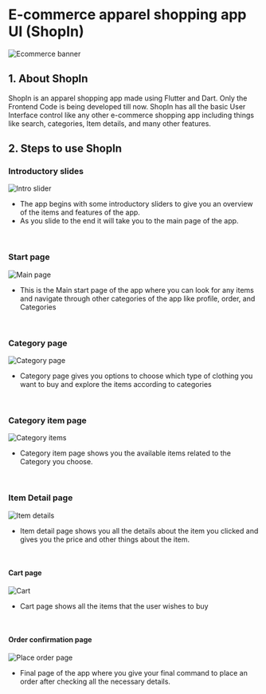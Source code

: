 # E-commerce apparel shopping app UI (ShopIn)

![Ecommerce banner](https://github.com/Phoenix0783/E-commerce-app-UI---Flutter/assets/56187745/0fcb77ea-2bcb-40d8-aa3c-a29a1e030fc1)

## 1. About ShopIn

ShopIn is an apparel shopping app made using Flutter and Dart. Only the Frontend Code is being developed till now. ShopIn has all the basic User Interface control like any other e-commerce shopping app including things like search, categories, Item details, and many other features.

## 2. Steps to use ShopIn
### Introductory slides
  
![Intro slider](https://github.com/Phoenix0783/E-commerce-app-UI---Flutter/assets/56187745/9defd988-9225-4c91-9530-37a5a6af69f7)
 <br>
* The app begins with some introductory sliders to give you an overview of the items and features of the app.
* As you slide to the end it will take you to the main page of the app.

<br>

### Start page
![Main page](https://github.com/Phoenix0783/E-commerce-app-UI---Flutter/assets/56187745/4cd0ed93-2a8b-43ae-9bc0-8fc05d78fc3a)
<br>
* This is the Main start page of the app where you can look for any items and navigate through other categories  of the app like profile, order, and Categories

<br>

### Category page
![Category page](https://github.com/Phoenix0783/E-commerce-app-UI---Flutter/assets/56187745/b1cecc73-a775-49c7-aadd-89c878d81af9)
* Category page gives you options to choose which type of clothing you want to buy and explore the items according to categories

<br>

### Category item page
![Category items](https://github.com/Phoenix0783/E-commerce-app-UI---Flutter/assets/56187745/4ce7dbf1-9986-4c66-b94c-a8ca82c4d572)
* Category item page shows you the available items related to the Category you choose.

<br>

### Item Detail page
![Item details](https://github.com/Phoenix0783/E-commerce-app-UI---Flutter/assets/56187745/6ad79c77-0451-4276-aeb6-88c2e22931ae)
* Item detail page shows you all the details about the item you clicked and gives you the price and other things about the item.

<br>

#### Cart page 
![Cart](https://github.com/Phoenix0783/E-commerce-app-UI---Flutter/assets/56187745/7dd8c386-37dd-4296-b724-ca2ee9f73570)
* Cart page shows all the items that the user wishes to buy

<br>

#### Order confirmation page
![Place order page](https://github.com/Phoenix0783/E-commerce-app-UI---Flutter/assets/56187745/80b561c6-11a3-4f49-91fc-d96687654af7)
* Final page of the app where you give your final command to place an order after checking all the necessary details.
